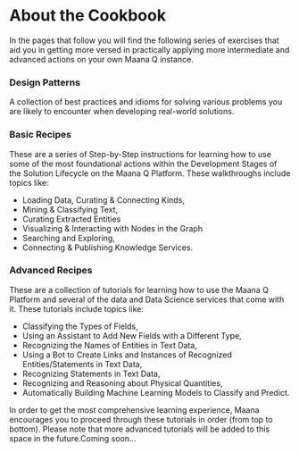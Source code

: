 # About the Cookbook

In the pages that follow you will find the following series of exercises that aid you in getting more versed in practically applying more intermediate and advanced actions on your own Maana Q instance.

### Design Patterns

A collection of best practices and idioms for solving various problems you are likely to encounter when developing real-world solutions.

### Basic Recipes

These are a series of Step-by-Step instructions for learning how to use some of the most foundational actions within the Development Stages of the Solution Lifecycle on the Maana Q Platform.  These walkthroughs include topics like: 

* Loading Data, Curating & Connecting Kinds, 
* Mining & Classifying Text, 
* Curating Extracted Entities
* Visualizing & Interacting with Nodes in the Graph
* Searching and Exploring, 
* Connecting & Publishing Knowledge Services.

### Advanced Recipes

These are a collection of tutorials for learning how to use the Maana Q Platform and several of the data and Data Science services that come with it. These tutorials include topics like: 

* Classifying the Types of Fields,
* Using an Assistant to Add New Fields with a Different Type,
* Recognizing the Names of Entities in Text Data,
* Using a Bot to Create Links and Instances of Recognized Entities/Statements in Text Data,
* Recognizing Statements in Text Data,
* Recognizing and Reasoning about Physical Quantities,
* Automatically Building Machine Learning Models to Classify and Predict.

In order to get the most comprehensive learning experience, Maana encourages you to proceed through these tutorials in order \(from top to bottom\). Please note that more advanced tutorials will be added to this space in the future.Coming soon...

